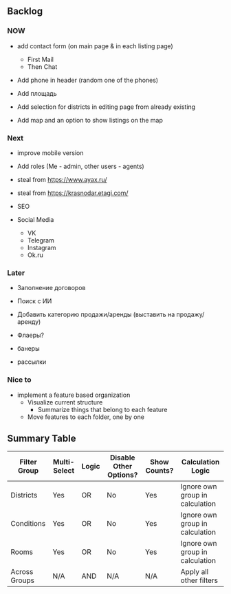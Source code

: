 ## Backlog


### NOW

- add contact form (on main page & in each listing page)
  - First Mail
  - Then Chat

- Add phone in header (random one of the phones)

- Add площадь

- Add selection for districts in editing page from already existing

- Add map and an option to show listings on the map


### Next

- improve mobile version
- Add roles (Me - admin, other users - agents)


- steal from https://www.ayax.ru/
- steal from https://krasnodar.etagi.com/

- SEO

- Social Media
  - VK
  - Telegram
  - Instagram
  - Ok.ru

### Later

- Заполнение договоров
- Поиск с ИИ

- Добавить категорию продажи/аренды (выставить на продажу/аренду)
- Флаеры?
- банеры
- рассылки

### Nice to

- implement a feature based organization
  - Visualize current structure
    - Summarize things that belong to each feature
  - Move features to each folder, one by one


## Summary Table

| Filter Group | Multi-Select | Logic | Disable Other Options? | Show Counts? | Calculation Logic |
|--------------|-------------|---------|-----------------------|--------------|----------------------------------|
| Districts | Yes | OR | No | Yes | Ignore own group in calculation |
| Conditions | Yes | OR | No | Yes | Ignore own group in calculation |
| Rooms | Yes | OR | No | Yes | Ignore own group in calculation |
| Across Groups| N/A | AND | N/A | N/A | Apply all other filters |  

